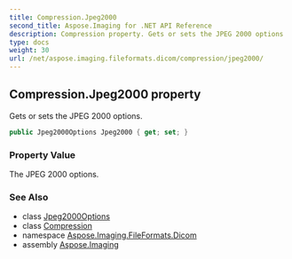 ```yaml
---
title: Compression.Jpeg2000
second_title: Aspose.Imaging for .NET API Reference
description: Compression property. Gets or sets the JPEG 2000 options
type: docs
weight: 30
url: /net/aspose.imaging.fileformats.dicom/compression/jpeg2000/
---
```

## Compression.Jpeg2000 property

Gets or sets the JPEG 2000 options.

```csharp
public Jpeg2000Options Jpeg2000 { get; set; }
```

### Property Value

The JPEG 2000 options.

### See Also

* class [Jpeg2000Options](../../../aspose.imaging.imageoptions/jpeg2000options/)
* class [Compression](../)
* namespace [Aspose.Imaging.FileFormats.Dicom](../../compression/)
* assembly [Aspose.Imaging](../../../)


